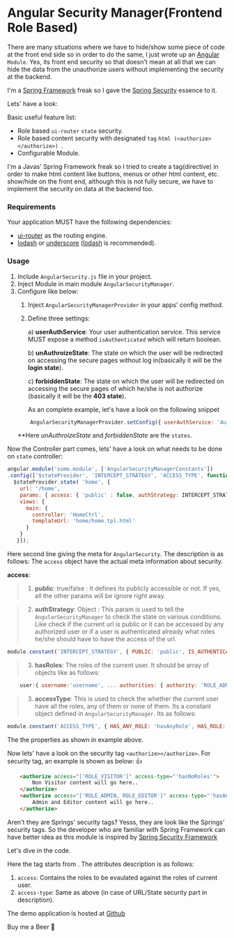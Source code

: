 # Angular Security Manager(Frontend Role Based)

There are many situations where we have to hide/show some piece of code at the front end side so in order to do the same, I just wrote up an [Angular](https://angularjs.org/) `Module`. Yes, its front end security so that doesn't mean at all that we can hide the data from the unauthorize users without implementing the security at the backend.

I'm a [Spring Framework](http://projects.spring.io/spring-framework/) freak so I gave the [Spring Security](http://projects.spring.io/spring-security/) essence to it.

Lets' have a look:

Basic useful feature list:

 * Role based `ui-router` `state` security.
 * Role based content security with designated `tag` ```html (<authorize></authorize>) ```.
 * Configurable Module.


I'm a Javas' Spring Framework freak so I tried to create a tag(directive) in order to make html content like buttons, menus or other html content, etc. show/hide on the front end, although this is not fully secure, we have to implement the security on data at the backend too.

### Requirements

 Your application MUST have the following dependencies:

* [ui-router](https://github.com/angular-ui/ui-router) as the routing engine.
* [lodash](https://lodash.com/) or [underscore](http://underscorejs.org/) ([lodash](https://lodash.com/) is recommended).


### Usage
1. Include `AngularSecurity.js` file in your project.
2. Inject Module in main module `AngularSecurityManager`.
3. Configure like below:
	1. Inject `AngularSecurityManagerProvider` in your apps' config method.
	2. Define three settings:
	
	   a) **userAuthService**: Your user authentication service. This service MUST expose a method `isAuthenticated` which will return boolean.
       
       b) **unAuthroizeState**: The state on which the user will be redirected on accessing the secure pages without log in(basically it will be the **login state**).
       
       c) **forbiddenState**: The state on which the user will be redirected on accessing the secure pages of which he/she is not authorize (basically it will be the **403 state**).
       
       As an complete example, let's have a look on the following snippet
	```javascript
		AngularSecurityManagerProvider.setConfig({ userAuthService: 'AuthenticationService', unAuthroizeState: 'login', forbiddenState: 'forbidden' });
    ```
    **Here *unAuthroizeState* and *forbiddenState* are the `states`.


Now the Controller part comes, lets' have a look on what needs to be done on `state` controller:

```javascript
angular.module('some.module', ['AngularSecurityManagerConstants'])
.config(['$stateProvider', 'INTERCEPT_STRATEGY', 'ACCESS_TYPE', function config( $stateProvider, INTERCEPT_STRATEGY, ACCESS_TYPE) {
  $stateProvider.state( 'home', {
    url: '/home',
    params: { access: { 'public' : false, authStrategy: INTERCEPT_STRATEGY.ROLES, hasRoles: ['ROLE_ADMIN', 'ROLE_CREATE_USER'], accessType: ACCESS_TYPE.HAS_ANY_ROLE } },
    views: {
      main: {
        controller: 'HomeCtrl',
        templateUrl: 'home/home.tpl.html'
      }
    }
   }]);
```

Here second line giving the meta for `AngularSecurity`. The description is as follows:
The `access` object have the actual meta information about security.

**access**:

> 1. **public**: true/false : It defines its publicly accessible or not. If yes, all the other params will be ignore right away.

> 2. **authStrategy**: Object : This param is used to tell the `AngularSecurityManager` to check the state on various conditions. Like check if the current url is public or it can be accessed by any authorized user or if a user is authenticated already what roles he/she should have to have the access of the url.
 ```javascript
module.constant('INTERCEPT_STRATEGY', { PUBLIC: 'public', IS_AUTHENTICATED: 'is_authenticated', ROLES: 'roles' })
```
> 3. **hasRoles**: The roles of the current user. It should be array of objects like as follows:
```javascript
	user:{ username:'username', ... authorities: { authority: 'ROLE_ADMIN' }, { authority: 'ROLE_EDITOR'} }
```
	
> 3. **accessType**: This is used to check the whether the current user have all the roles, any of them or none of them. Its a constant object defined in `AngularSecurityManager`. Its as follows:
```javascript
module.constant('ACCESS_TYPE', { HAS_ANY_ROLE: 'hasAnyRole', HAS_ROLE: 'hasRole', HAS_NO_ROLES: 'hasNoRoles' } )
```

The the properties as shown in example above.

Now lets' have a look on the security tag `<authorize></authorize>`.
For security tag, an example is shown as below: :thumbsup:
```html
	<authorize access="['ROLE_VISITOR']" access-type="'hasNoRoles'">
		Non Visitor content will go here..
	</authorize>
	<authorize access="['ROLE_ADMIN, ROLE_EDITOR']" access-type="'hasAnyRole'">
		Admin and Editor content will go here..
	</authorize>
```
Aren't they are Springs' security tags?
Yesss, they are look like the Springs' security tags. So the developer who are familiar with Spring Framework can have better idea as this module is inspired by [Spring Security Framework](http://projects.spring.io/spring-security/)

Let's dive in the code.

Here the tag starts from <authorize></authorize>. The attributes description is as follows:

1. `access`: Contains the roles to be evaulated against the roles of current user.
2. `access-type`: Same as above (in case of URL/State security part in description).


The demo application is hosted at [Github](https://github.com/NicksMehta/AngularSecurity)

Buy me a Beer :beer: